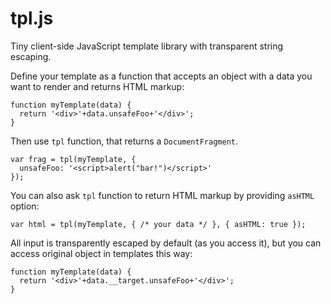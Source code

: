 # tpl.js

Tiny client-side JavaScript template library with transparent string escaping. 

Define your template as a function that accepts an object with a data you want to render and returns HTML markup:

```
function myTemplate(data) {
  return '<div>'+data.unsafeFoo+'</div>';
}
```

Then use `tpl` function, that returns a `DocumentFragment`.
```
var frag = tpl(myTemplate, {
  unsafeFoo: '<script>alert("bar!")</script>'
});
```

You can also ask `tpl` function to return HTML markup by providing `asHTML` option: 
```
var html = tpl(myTemplate, { /* your data */ }, { asHTML: true });
```

All input is transparently escaped by default (as you access it), but you can access original object in templates this way:

```
function myTemplate(data) {
  return '<div>'+data.__target.unsafeFoo+'</div>';
}
